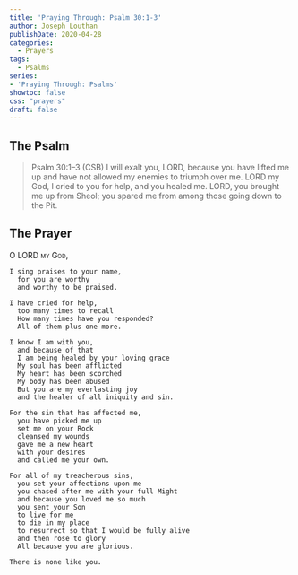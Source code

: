 ```yaml
---
title: 'Praying Through: Psalm 30:1-3'
author: Joseph Louthan
publishDate: 2020-04-28
categories:
  - Prayers
tags:
  - Psalms
series:
- 'Praying Through: Psalms'
showtoc: false
css: "prayers"
draft: false
---
```

## The Psalm

>Psalm 30:1–3 (CSB) I will exalt you, LORD, because you have lifted me up and have not allowed my enemies to triumph over me. LORD my God, I cried to you for help, and you healed me. LORD, you brought me up from Sheol; you spared me from among those going down to the Pit.

## The Prayer

<div style="font-variant: small-caps;">O LORD my God,</div>

```text
I sing praises to your name,
  for you are worthy
  and worthy to be praised.

I have cried for help,
  too many times to recall
  How many times have you responded?
  All of them plus one more.

I know I am with you,
  and because of that
  I am being healed by your loving grace
  My soul has been afflicted
  My heart has been scorched
  My body has been abused
  But you are my everlasting joy
  and the healer of all iniquity and sin.

For the sin that has affected me,
  you have picked me up
  set me on your Rock
  cleansed my wounds
  gave me a new heart
  with your desires
  and called me your own.

For all of my treacherous sins,
  you set your affections upon me
  you chased after me with your full Might
  and because you loved me so much
  you sent your Son
  to live for me
  to die in my place
  to resurrect so that I would be fully alive
  and then rose to glory
  All because you are glorious.

There is none like you.
```
